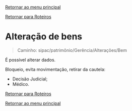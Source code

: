 [Retornar ao menu principal](https://github.com/Mateus-cpa/manual-material/blob/main/README.md)

[Retornar para Roteiros](https://github.com/Mateus-cpa/manual-material/blob/main/roteiros.md)
# Alteração de bens
>Caminho: sipac/patrimônio/Gerência/Alterações/Bem

É possível alterar dados.

Bloqueio, evita movimentação, retirar da cautela:
- Decisão Judicial;
- Médico.


[Retornar para Roteiros](https://github.com/Mateus-cpa/manual-material/blob/main/roteiros.md)

[Retornar ao menu principal](https://github.com/Mateus-cpa/manual-material/blob/main/README.md)
